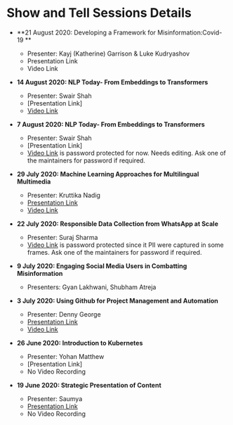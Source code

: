 # Show and Tell Sessions Details

* **21 August 2020: Developing a Framework for Misinformation:Covid-19 **
  * Presenter: Kayj (Katherine) Garrison & Luke Kudryashov
  * Presentation Link
  * Video Link

* **14 August 2020: NLP Today- From Embeddings to Transformers**
  * Presenter: Swair Shah
  * [Presentation Link]
  * [Video Link](https://www.youtube.com/watch?v=cCrCuMSbZpc) 
  
* **7 August 2020: NLP Today- From Embeddings to Transformers**
  * Presenter: Swair Shah
  * [Presentation Link]
  * [Video Link](https://vimeo.com/448477917) is password protected for now. Needs editing. Ask one of the maintainers for password if required.

* **29 July 2020: Machine Learning Approaches for Multilingual Multimedia**
  * Presenter: Kruttika Nadig
  * [Presentation Link](https://github.com/tattle-made/docs/blob/master/working_groups/content_relevance/ShowAndTell_Multimodal_ML.pdf)
  * [Video Link](https://www.youtube.com/watch?v=7fDzLKq_bOI&feature=youtu.be) 

* **22 July 2020: Responsible Data Collection from WhatsApp at Scale**
  * Presenter: Suraj Sharma
  * [Video Link](https://vimeo.com/441454520) is password protected since it PII were captured in some frames. Ask one of the maintainers for password if required. 

* **9 July 2020: Engaging Social Media Users in Combatting Misinformation**
  * Presenters: Gyan Lakhwani, Shubham Atreja

* **3 July 2020: Using Github for Project Management and Automation**
  * Presenter: Denny George
  * [Presentation Link](https://docs.google.com/presentation/d/1fnGdLpvKCTNXhZBXYlYW4rgNwSiB66MfTZPCMBarHd8/edit?usp=sharing)
  * [Video Link](https://www.youtube.com/watch?v=2RrPHdKcGX4)

* **26 June 2020: Introduction to Kubernetes**
  * Presenter: Yohan Matthew
  * [Presentation Link]
  * No Video Recording

* **19 June 2020: Strategic Presentation of Content**
  * Presenter: Saumya 
  * [Presentation Link](https://github.com/tattle-made/docs/blob/master/working_groups/strategic_presentation/StrategicPresentation_ShowandTell.pdf)
  * No Video Recording
